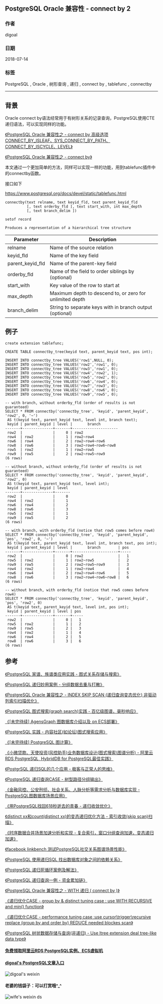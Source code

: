 ## PostgreSQL Oracle 兼容性 - connect by 2     
                                                               
### 作者                                                               
digoal                                                               
                                                               
### 日期                                                               
2018-07-14                                                             
                                                               
### 标签                                                               
PostgreSQL , Oracle , 树形查询 , 递归 , connect by , tablefunc , connectby    
                                                               
----                                                               
                                                               
## 背景      
Oracle connect by语法经常用于有树形关系的记录查询，PostgreSQL使用CTE递归语法，可以实现同样的功能。  
  
[《PostgreSQL Oracle 兼容性之 - connect by 高级选项 CONNECT_BY_ISLEAF、SYS_CONNECT_BY_PATH、CONNECT_BY_ISCYCLE、LEVEL》](../201801/20180102_05.md)    
  
[《PostgreSQL Oracle 兼容性之 - connect by》](../201606/20160614_03.md)    
  
本文通过一个更加简单的方法，同样可以实现一样的功能，用到tablefunc插件中的connectby函数。  
  
接口如下  
  
https://www.postgresql.org/docs/devel/static/tablefunc.html  
  
```  
connectby(text relname, text keyid_fld, text parent_keyid_fld  
          [, text orderby_fld ], text start_with, int max_depth  
          [, text branch_delim ])  
  
setof record	  
  
Produces a representation of a hierarchical tree structure  
```  
  
Parameter	|Description  
---|---  
relname|	Name of the source relation  
keyid_fld|	Name of the key field  
parent_keyid_fld|	Name of the parent-key field  
orderby_fld|	Name of the field to order siblings by (optional)  
start_with|	Key value of the row to start at  
max_depth|	Maximum depth to descend to, or zero for unlimited depth  
branch_delim|	String to separate keys with in branch output (optional)  
  
## 例子  
  
```  
create extension tablefunc;  
  
CREATE TABLE connectby_tree(keyid text, parent_keyid text, pos int);  
  
INSERT INTO connectby_tree VALUES('row1',NULL, 0);  
INSERT INTO connectby_tree VALUES('row2','row1', 0);  
INSERT INTO connectby_tree VALUES('row3','row1', 0);  
INSERT INTO connectby_tree VALUES('row4','row2', 1);  
INSERT INTO connectby_tree VALUES('row5','row2', 0);  
INSERT INTO connectby_tree VALUES('row6','row4', 0);  
INSERT INTO connectby_tree VALUES('row7','row3', 0);  
INSERT INTO connectby_tree VALUES('row8','row6', 0);  
INSERT INTO connectby_tree VALUES('row9','row5', 0);  
  
-- with branch, without orderby_fld (order of results is not guaranteed)  
SELECT * FROM connectby('connectby_tree', 'keyid', 'parent_keyid', 'row2', 0, '~')  
 AS t(keyid text, parent_keyid text, level int, branch text);  
 keyid | parent_keyid | level |       branch  
-------+--------------+-------+---------------------  
 row2  |              |     0 | row2  
 row4  | row2         |     1 | row2~row4  
 row6  | row4         |     2 | row2~row4~row6  
 row8  | row6         |     3 | row2~row4~row6~row8  
 row5  | row2         |     1 | row2~row5  
 row9  | row5         |     2 | row2~row5~row9  
(6 rows)  
  
-- without branch, without orderby_fld (order of results is not guaranteed)  
SELECT * FROM connectby('connectby_tree', 'keyid', 'parent_keyid', 'row2', 0)  
 AS t(keyid text, parent_keyid text, level int);  
 keyid | parent_keyid | level  
-------+--------------+-------  
 row2  |              |     0  
 row4  | row2         |     1  
 row6  | row4         |     2  
 row8  | row6         |     3  
 row5  | row2         |     1  
 row9  | row5         |     2  
(6 rows)  
  
-- with branch, with orderby_fld (notice that row5 comes before row4)  
SELECT * FROM connectby('connectby_tree', 'keyid', 'parent_keyid', 'pos', 'row2', 0, '~')  
 AS t(keyid text, parent_keyid text, level int, branch text, pos int);  
 keyid | parent_keyid | level |       branch        | pos  
-------+--------------+-------+---------------------+-----  
 row2  |              |     0 | row2                |   1  
 row5  | row2         |     1 | row2~row5           |   2  
 row9  | row5         |     2 | row2~row5~row9      |   3  
 row4  | row2         |     1 | row2~row4           |   4  
 row6  | row4         |     2 | row2~row4~row6      |   5  
 row8  | row6         |     3 | row2~row4~row6~row8 |   6  
(6 rows)  
  
-- without branch, with orderby_fld (notice that row5 comes before row4)  
SELECT * FROM connectby('connectby_tree', 'keyid', 'parent_keyid', 'pos', 'row2', 0)  
 AS t(keyid text, parent_keyid text, level int, pos int);  
 keyid | parent_keyid | level | pos  
-------+--------------+-------+-----  
 row2  |              |     0 |   1  
 row5  | row2         |     1 |   2  
 row9  | row5         |     2 |   3  
 row4  | row2         |     1 |   4  
 row6  | row4         |     2 |   5  
 row8  | row6         |     3 |   6  
(6 rows)  
```  
      
## 参考      
[《PostgreSQL 家谱、族谱类应用实践 - 图式关系存储与搜索》](../201804/20180408_03.md)    
  
[《PostgreSQL 递归妙用案例 - 分组数据去重与打散》](../201804/20180406_01.md)    
  
[《PostgreSQL Oracle 兼容性之 - INDEX SKIP SCAN (递归查询变态优化) 非驱动列索引扫描优化》](../201803/20180323_03.md)    
  
[《PostgreSQL 图式搜索(graph search)实践 - 百亿级图谱，毫秒响应》](../201801/20180102_04.md)    
  
[《[未完待续] AgensGraph 图数据库介绍以及 on ECS部署》](../201711/20171103_03.md)    
  
[《PostgreSQL 实践 - 内容社区(如论坛)图式搜索应用》](../201710/20171009_01.md)    
  
[《[未完待续] PostgreSQL 图计算》](../201710/20171001_07.md)    
  
[《小微贷款、天使投资(风控助手)业务数据库设计(图式搜索\图谱分析) - 阿里云RDS PostgreSQL, HybridDB for PostgreSQL最佳实践》](../201708/20170801_01.md)    
  
[《PostgrSQL 递归SQL的几个应用 - 极客与正常人的思维》](../201705/20170519_01.md)    
  
[《PostgreSQL 递归查询CASE - 树型路径分组输出》](../201703/20170324_01.md)    
  
[《金融风控、公安刑侦、社会关系、人脉分析等需求分析与数据库实现 - PostgreSQL图数据库场景应用》](../201612/20161213_01.md)    
  
[《用PostgreSQL找回618秒逝去的青春 - 递归收敛优化》](../201612/20161201_01.md)    
  
[《distinct xx和count(distinct xx)的变态递归优化方法 - 索引收敛(skip scan)扫描》](../201611/20161128_02.md)    
  
[《时序数据合并场景加速分析和实现 - 复合索引，窗口分组查询加速，变态递归加速》](../201611/20161128_01.md)    
  
[《facebook linkbench 测试PostgreSQL社交关系图谱场景性能》](../201609/20160911_01.md)    
  
[《PostgreSQL 使用递归SQL 找出数据库对象之间的依赖关系》](../201607/20160725_01.md)    
  
[《PostgreSQL 递归死循环案例及解法》](../201607/20160723_01.md)    
  
[《PostgreSQL 递归查询一例 - 资金累加链》](../201604/20160405_01.md)    
  
[《PostgreSQL Oracle 兼容性之 - WITH 递归 ( connect by )》](../201512/20151221_02.md)    
  
[《递归优化CASE - group by & distinct tuning case : use WITH RECURSIVE and min() function》](../201210/20121009_01.md)    
  
[《递归优化CASE - performance tuning case :use cursor\trigger\recursive replace (group by and order by) REDUCE needed blockes scan》](../201209/20120914_01.md)    
  
[《PostgreSQL 树状数据存储与查询(非递归) - Use ltree extension deal tree-like data type》](../201105/20110527_01.md)     
      
      
  
  
  
  
  
  
  
  
  
  
  
  
  
#### [免费领取阿里云RDS PostgreSQL实例、ECS虚拟机](https://free.aliyun.com/ "57258f76c37864c6e6d23383d05714ea")
  
  
#### [digoal's PostgreSQL文章入口](https://github.com/digoal/blog/blob/master/README.md "22709685feb7cab07d30f30387f0a9ae")
  
  
![digoal's weixin](../pic/digoal_weixin.jpg "f7ad92eeba24523fd47a6e1a0e691b59")
  
  
#### 老婆的钱袋子：可以打赏哦^_^  
![wife's weixin ds](../pic/wife_weixin_ds.jpg "acd5cce1a143ef1d6931b1956457bc9f")
  
